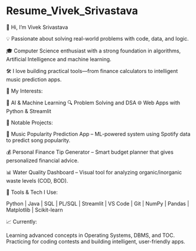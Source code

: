 # Resume_Vivek_Srivastava
👋 Hi, I’m Vivek Srivastava

💡 Passionate about solving real-world problems with code, data, and logic.

🎓 Computer Science enthusiast with a strong foundation in algorithms, Artificial Intelligence and machine learning.

🛠️ I love building practical tools—from finance calculators to intelligent music prediction apps.

🚀 My Interests:

🧠 AI & Machine Learning 🔍 Problem Solving and DSA 🌐 Web Apps with Python & Streamlit

🧩 Notable Projects:

🎵 Music Popularity Prediction App – ML-powered system using Spotify data to predict song popularity.

💰 Personal Finance Tip Generator – Smart budget planner that gives personalized financial advice.

📊 Water Quality Dashboard – Visual tool for analyzing organic/inorganic waste levels (COD, BOD).

🧰 Tools & Tech I Use:

Python | Java | SQL | PL/SQL | Streamlit | VS Code | Git | NumPy | Pandas | Matplotlib | Scikit-learn

📈 Currently:

Learning advanced concepts in Operating Systems, DBMS, and TOC. Practicing for coding contests and building intelligent, user-friendly apps.
